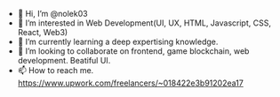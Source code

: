 - 👋 Hi, I’m @nolek03
- 👀 I’m interested in Web Development(UI, UX, HTML, Javascript, CSS, React, Web3)
- 🌱 I’m currently learning a deep expertising knowledge. 
- 💞️ I’m looking to collaborate on frontend, game blockchain, web development. Beatiful UI.
- 📫 How to reach me. https://www.upwork.com/freelancers/~018422e3b91202ea17

<!---
nolek03/nolek03 is a ✨ special ✨ repository because its `README.md` (this file) appears on your GitHub profile.
You can click the Preview link to take a look at your changes.
--->
